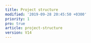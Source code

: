 ```yaml
---
title: Project structure
modified: '2019-09-28 20:45:50 +0300'
priority: 1
pro: true
article: project-structure
version: V14
---
```

